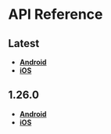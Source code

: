 # API Reference

<a name="latest"></a>
## Latest
- [**Android**](./android/latest)
- [**iOS**](./ios/latest)

<a name="1.26.0"></a>
## 1.26.0
- [**Android**](./android/1.26.0)
- [**iOS**](./ios/1.26.0)